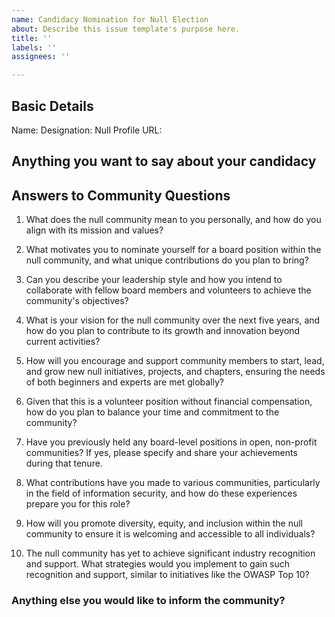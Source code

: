 ```yaml
---
name: Candidacy Nomination for Null Election
about: Describe this issue template's purpose here.
title: ''
labels: ''
assignees: ''

---
```


## Basic Details
Name: 
Designation: 
Null Profile URL:

## Anything you want to say about your candidacy


## Answers to Community Questions 

1. What does the null community mean to you personally, and how do you align with its mission and values?

2. What motivates you to nominate yourself for a board position within the null community, and what unique contributions do you plan to bring?

3. Can you describe your leadership style and how you intend to collaborate with fellow board members and volunteers to achieve the community's objectives?

4. What is your vision for the null community over the next five years, and how do you plan to contribute to its growth and innovation beyond current activities?

5. How will you encourage and support community members to start, lead, and grow new null initiatives, projects, and chapters, ensuring the needs of both beginners and experts are met globally?

6. Given that this is a volunteer position without financial compensation, how do you plan to balance your time and commitment to the community?

7. Have you previously held any board-level positions in open, non-profit communities? If yes, please specify and share your achievements during that tenure.

8. What contributions have you made to various communities, particularly in the field of information security, and how do these experiences prepare you for this role?

9. How will you promote diversity, equity, and inclusion within the null community to ensure it is welcoming and accessible to all individuals?

10. The null community has yet to achieve significant industry recognition and support. What strategies would you implement to gain such recognition and support, similar to initiatives like the OWASP Top 10?

### Anything else you would like to inform the community?
